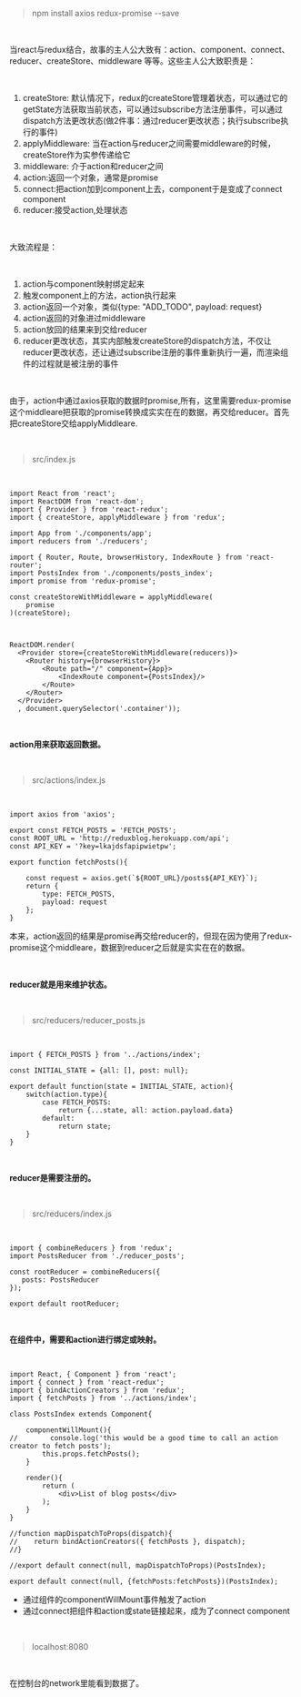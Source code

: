 > npm install axios redux-promise --save

<br>

当react与redux结合，故事的主人公大致有：action、component、connect、reducer、createStore、middleware 等等。这些主人公大致职责是：

<br>

1. createStore: 默认情况下，redux的createStore管理着状态，可以通过它的getState方法获取当前状态，可以通过subscribe方法注册事件，可以通过dispatch方法更改状态(做2件事：通过reducer更改状态；执行subscribe执行的事件)
2. applyMiddleware: 当在action与reducer之间需要middleware的时候，createStore作为实参传递给它
3. middleware: 介于action和reducer之间
4. action:返回一个对象，通常是promise
5. connect:把action加到component上去，component于是变成了connect component
6. reducer:接受action,处理状态

<br>

大致流程是：

<br>

1. action与component映射绑定起来
2. 触发component上的方法，action执行起来
3. action返回一个对象，类似{type: "ADD_TODO", payload: request}
4. action返回的对象进过middleware
5. action放回的结果来到交给reducer
6. reducer更改状态，其实内部触发createStore的dispatch方法，不仅让reducer更改状态，还让通过subscribe注册的事件重新执行一遍，而渲染组件的过程就是被注册的事件

<br>

由于，action中通过axios获取的数据时promise,所有，这里需要redux-promise这个middleare把获取的promise转换成实实在在的数据，再交给reducer。首先把createStore交给applyMiddleare.

<br>

> src/index.js

<br>

	import React from 'react';
	import ReactDOM from 'react-dom';
	import { Provider } from 'react-redux';
	import { createStore, applyMiddleware } from 'redux';
	
	import App from './components/app';
	import reducers from './reducers';
	
	import { Router, Route, browserHistory, IndexRoute } from 'react-router';
	import PostsIndex from './components/posts_index';
	import promise from 'redux-promise';
	
	const createStoreWithMiddleware = applyMiddleware(
	    promise
	)(createStore);
	
	
	
	ReactDOM.render(
	  <Provider store={createStoreWithMiddleware(reducers)}>
	    <Router history={browserHistory}>
	        <Route path="/" component={App}>
	            <IndexRoute component={PostsIndex}/>
	        </Route>
	    </Router>
	  </Provider>
	  , document.querySelector('.container'));

<br>

**action用来获取返回数据。**

<br>

> src/actions/index.js

<br>

	import axios from 'axios';
	
	export const FETCH_POSTS = 'FETCH_POSTS';
	const ROOT_URL = 'http://reduxblog.herokuapp.com/api';
	const API_KEY = '?key=lkajdsfapipwietpw';
	
	export function fetchPosts(){
	    
	    const request = axios.get(`${ROOT_URL}/posts${API_KEY}`);
	    return {
	        type: FETCH_POSTS,
	        payload: request
	    };
	}
本来，action返回的结果是promise再交给reducer的，但现在因为使用了redux-promise这个middleare，数据到reducer之后就是实实在在的数据。

<br>

**reducer就是用来维护状态。**

<br>

> src/reducers/reducer_posts.js

<br>

	import { FETCH_POSTS } from '../actions/index';
	
	const INITIAL_STATE = {all: [], post: null};
	
	export default function(state = INITIAL_STATE, action){
	    switch(action.type){
	        case FETCH_POSTS:
	            return {...state, all: action.payload.data}
	        default:
	            return state;
	    }
	}

<br>

**reducer是需要注册的。**

<br>

> src/reducers/index.js

<br>

	import { combineReducers } from 'redux';
	import PostsReducer from './reducer_posts';
	
	const rootReducer = combineReducers({
	   posts: PostsReducer
	});
	
	export default rootReducer;

<br>

**在组件中，需要和action进行绑定或映射。**

<br>

	import React, { Component } from 'react';
	import { connect } from 'react-redux';
	import { bindActionCreators } from 'redux';
	import { fetchPosts } from '../actions/index';
	
	class PostsIndex extends Component{
	    
	    componentWillMount(){
	//        console.log('this would be a good time to call an action creator to fetch posts');
	        this.props.fetchPosts();
	    }
	    
	    render(){
	        return (
	            <div>List of blog posts</div>
	        );
	    }
	}
	
	//function mapDispatchToProps(dispatch){
	//    return bindActionCreators({ fetchPosts }, dispatch);
	//}
	
	//export default connect(null, mapDispatchToProps)(PostsIndex);
	
	export default connect(null, {fetchPosts:fetchPosts})(PostsIndex);

- 通过组件的componentWillMount事件触发了action
- 通过connect把组件和action或state链接起来，成为了connect component

<br>

> localhost:8080

<br>

在控制台的network里能看到数据了。

<br>






